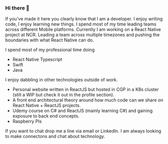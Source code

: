 ### Hi there 👋
If you've made it here you clearly know that I am a developer.  I enjoy writing code, I enjoy learning new things.  I spend most of my time leading teams across different Mobile platforms.
Currently I am working on a React Native project at NCR.  Leading a team across multiple timezones and pushing the boundaries with what React Native can do.

I spend most of my professional time doing
- React Native Typescript
- Swift
- Java

I enjoy dabbling in other technologies outside of work. 
- Personal website written in ReactJS but hosted in CGP in a K8s cluster (still a WIP but check it out in the profile section).
- A front end architectural theory around how much code can we share on React Native + ReactJS projects.
- Udemy course on C# and ReactJS (mainly learning C#) and gaining exposure to back end concepts.
- Raspberry PIs

If you want to chat drop me a line via email or LinkedIn.  I am always looking to make connectons and chat about technology.  
